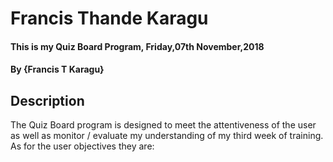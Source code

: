 # Francis Thande Karagu
#### This is my Quiz Board Program, Friday,07th November,2018
#### By **{Francis T Karagu}**

## Description

The Quiz Board program is designed to meet the attentiveness of the user as well as monitor / evaluate my understanding of my third week of training. As for the user objectives they are:


